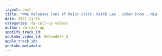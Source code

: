 ```yaml
---
layout: post
title: "WWE Releases Tons of Major Stars: Keith Lee , Ember Moon , Mia Yim , more"
date: 2021-11-05
categories: da-call-up videos
author: da-call-up
spotify_track_id: 
youtube_video_id: MbYaod05t_0
apple_track_id: 
youtube_metadata: 
---
```

